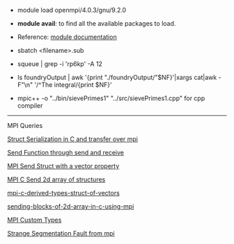 * module load openmpi/4.0.3/gnu/9.2.0

* **module avail**: to find all the available packages to load.

* Reference: [module documentation](https://curc.readthedocs.io/en/latest/compute/modules.html)

* sbatch \<filename\>.sub

* squeue | grep -i 'rp6kp' -A 12

* ls foundryOutput | awk '{print "./foundryOutput/"$NF}'|xargs cat|awk -F"\n" '/^The integral/{print $NF}'

* mpic++ -o "../bin/sievePrimes1" "../src/sievePrimes1.cpp" for cpp compiler

---
MPI Queries

[Struct Serialization in C and transfer over mpi](https://stackoverflow.com/questions/9864510/struct-serialization-in-c-and-transfer-over-mpi)

[Send Function through send and receive](https://stackoverflow.com/questions/35868050/mpi-broadcast-variable-of-auto-type)

[MPI Send Struct with a vector property](https://stackoverflow.com/questions/36021305/mpi-send-struct-with-a-vector-property-in-c)

[MPI C Send 2d array of structures](https://stackoverflow.com/questions/20228772/mpi-c-send-2d-array-of-structures)

[mpi-c-derived-types-struct-of-vectors](https://stackoverflow.com/questions/18992701/mpi-c-derived-types-struct-of-vectors)

[sending-blocks-of-2d-array-in-c-using-mpi](https://stackoverflow.com/questions/9269399/sending-blocks-of-2d-array-in-c-using-mpi/9271753#9271753)

[MPI Custom Types](https://www.codingame.com/playgrounds/349/introduction-to-mpi/custom-types)

[Strange Segmentation Fault from mpi](https://stackoverflow.com/questions/12212476/strange-segmentation-fault-from-mpi)
